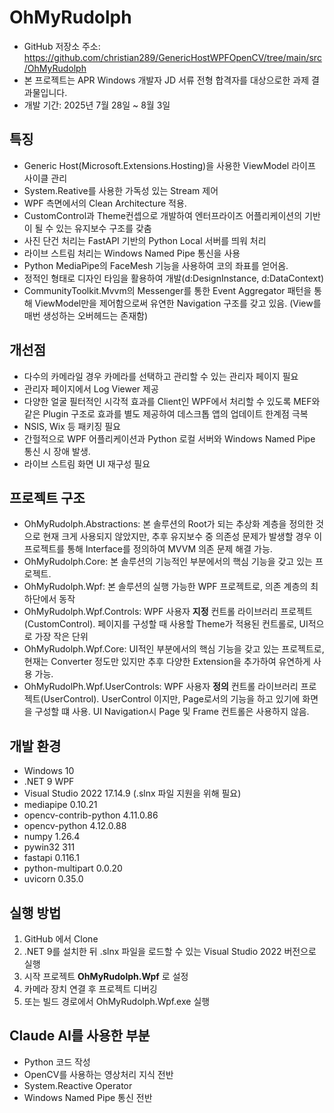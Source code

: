 ﻿# OhMyRudolph
- GitHub 저장소 주소: https://github.com/christian289/GenericHostWPFOpenCV/tree/main/src/OhMyRudolph
- 본 프로젝트는 APR Windows 개발자 JD 서류 전형 합격자를 대상으로한 과제 결과물입니다.
- 개발 기간: 2025년 7월 28일 ~ 8월 3일

## 특징
- Generic Host(Microsoft.Extensions.Hosting)을 사용한 ViewModel 라이프 사이클 관리
- System.Reative를 사용한 가독성 있는 Stream 제어
- WPF 측면에서의 Clean Architecture 적용.
- CustomControl과 Theme컨셉으로 개발하여 엔터프라이즈 어플리케이션의 기반이 될 수 있는 유지보수 구조를 갖춤
- 사진 단건 처리는 FastAPI 기반의 Python Local 서버를 띄워 처리
- 라이브 스트림 처리는 Windows Named Pipe 통신을 사용
- Python MediaPipe의 FaceMesh 기능을 사용하여 코의 좌표를 얻어옴.
- 정적인 형태로 디자인 타임을 활용하여 개발(d:DesignInstance, d:DataContext)
- CommunityToolkit.Mvvm의 Messenger를 통한 Event Aggregator 패턴을 통해 ViewModel만을 제어함으로써 유연한 Navigation 구조를 갖고 있음. (View를 매번 생성하는 오버헤드는 존재함)

## 개선점
- 다수의 카메라일 경우 카메라를 선택하고 관리할 수 있는 관리자 페이지 필요
- 관리자 페이지에서 Log Viewer 제공
- 다양한 얼굴 필터적인 시각적 효과를 Client인 WPF에서 처리할 수 있도록 MEF와 같은 Plugin 구조로 효과를 별도 제공하여 데스크톱 앱의 업데이트 한계점 극복
- NSIS, Wix 등 패키징 필요
- 간헐적으로 WPF 어플리케이션과 Python 로컬 서버와 Windows Named Pipe 통신 시 장애 발생.
- 라이브 스트림 화면 UI 재구성 필요

## 프로젝트 구조
- OhMyRudolph.Abstractions: 본 솔루션의 Root가 되는 추상화 계층을 정의한 것으로 현재 크게 사용되지 않았지만, 추후 유지보수 중 의존성 문제가 발생할 경우 이 프로젝트를 통해 Interface를 정의하여 MVVM 의존 문제 해결 가능.
- OhMyRudolph.Core: 본 솔루션의 기능적인 부분에서의 핵심 기능을 갖고 있는 프로젝트.
- OhMyRudolph.Wpf: 본 솔루션의 실행 가능한 WPF 프로젝트로, 의존 계층의 최하단에서 동작
- OhMyRudolph.Wpf.Controls: WPF 사용자 **지정** 컨트롤 라이브러리 프로젝트(CustomControl). 페이지를 구성할 때 사용할 Theme가 적용된 컨트롤로, UI적으로 가장 작은 단위
- OhMyRudolph.Wpf.Core: UI적인 부분에서의 핵심 기능을 갖고 있는 프로젝트로, 현재는 Converter 정도만 있지만 추후 다양한 Extension을 추가하여 유연하게 사용 가능.
- OhMyRudolPh.Wpf.UserControls: WPF 사용자 **정의** 컨트롤 라이브러리 프로젝트(UserControl). UserControl 이지만, Page로서의 기능을 하고 있기에 화면을 구성할 떄 사용. UI Navigation시 Page 및 Frame 컨트롤은 사용하지 않음.

## 개발 환경
- Windows 10
- .NET 9 WPF
- Visual Studio 2022 17.14.9 (.slnx 파일 지원을 위해 필요)
- mediapipe 0.10.21
- opencv-contrib-python 4.11.0.86
- opencv-python 4.12.0.88
- numpy 1.26.4
- pywin32 311
- fastapi 0.116.1
- python-multipart 0.0.20
- uvicorn 0.35.0

## 실행 방법
1. GitHub 에서 Clone
2. .NET 9를 설치한 뒤 .slnx 파일을 로드할 수 있는 Visual Studio 2022 버전으로 실행
3. 시작 프로젝트 **OhMyRudolph.Wpf** 로 설정
4. 카메라 장치 연결 후 프로젝트 디버깅
5. 또는 빌드 경로에서 OhMyRudolph.Wpf.exe 실행

## Claude AI를 사용한 부분
- Python 코드 작성
- OpenCV를 사용하는 영상처리 지식 전반
- System.Reactive Operator
- Windows Named Pipe 통신 전반
